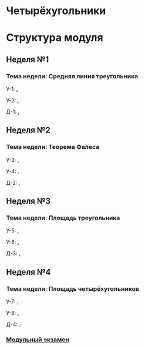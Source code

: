 # Четырёхугольники

# Структура модуля

## Неделя №1

### Тема недели: Средняя линия треугольника

У-1: [.](./components/class/class-1.md)

У-2: [.](./components/class/class-2.md)

Д-1: [.](./components/homework/homework-1.md)

## Неделя №2

### Тема недели: Теорема Фалеса

У-3: [.](./components/class/class-1.md)

У-4: [.](./components/class/class-2.md)

Д-2: [.](./components/homework/homework-1.md)

## Неделя №3

### Тема недели: Площадь треугольника

У-5: [.](./components/class/class-1.md)

У-6: [.](./components/class/class-2.md)

Д-3: [.](./components/homework/homework-1.md)

## Неделя №4

### Тема недели: Площадь четырёхугольников

У-7: [.](./components/class/class-1.md)

У-8: [.](./components/class/class-2.md)

Д-4: [.](./components/homework/homework-1.md)

### [Модульный экзамен](./components/exam/exam-1.md)